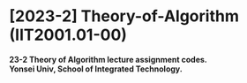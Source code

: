 # [2023-2] Theory-of-Algorithm (IIT2001.01-00)

**23-2 Theory of Algorithm lecture assignment codes.**  
**Yonsei Univ, School of Integrated Technology.**
